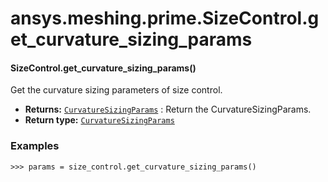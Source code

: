 # ansys.meshing.prime.SizeControl.get_curvature_sizing_params

<a id="ansys.meshing.prime.SizeControl.get_curvature_sizing_params"></a>

#### SizeControl.get_curvature_sizing_params()

Get the curvature sizing parameters of size control.

* **Returns:**
  [`CurvatureSizingParams`](ansys.meshing.prime.CurvatureSizingParams.md#ansys.meshing.prime.CurvatureSizingParams)
  : Return the CurvatureSizingParams.
* **Return type:**
  [`CurvatureSizingParams`](ansys.meshing.prime.CurvatureSizingParams.md#ansys.meshing.prime.CurvatureSizingParams)

### Examples

```pycon
>>> params = size_control.get_curvature_sizing_params()
```

<!-- !! processed by numpydoc !! -->
